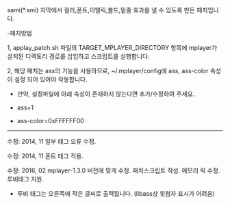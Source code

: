 sami(*.smi) 자막에서 컬러,폰트,이탤릭,볼드,밑줄 효과를 낼 수 있도록 만든 패치입니다.

-패치방법

1, applay_patch.sh 파일의 TARGET_MPLAYER_DIRECTORY 항목에 mplayer가 설치된 디렉토리 경로를 삽입하고 스크립트를 실행합니다.

2, 해당 패치는 ass의 기능을 사용하므로, ~/.mplayer/config에 ass, ass-color 속성이 설정 되어 있어야 작동합니다.

* 만약, 설정파일에 아래 속성이 존재하지 않는다면 추가/수정하여 주세요.

* ass=1

* ass-color=0xFFFFFF00

----------------------------------------------------------------------------------------------------------------

수정: 2014, 11 일부 태그 오류 수정.

수정: 2014, 11 폰트 태그 적용.

수정: 2016, 02 mplayer-1.3.0 버전에 맞게 수정. 패치스크립트 작성. 메모리 릭 수정. 루비태그 지원.

* 루비 태그는 오른쪽에 작은 글씨로 출력됩니다. (libass상 윗첨자 표시가 어려움)
